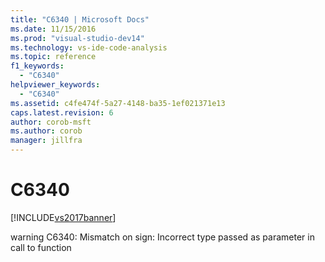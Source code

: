 ```yaml
---
title: "C6340 | Microsoft Docs"
ms.date: 11/15/2016
ms.prod: "visual-studio-dev14"
ms.technology: vs-ide-code-analysis
ms.topic: reference
f1_keywords: 
  - "C6340"
helpviewer_keywords: 
  - "C6340"
ms.assetid: c4fe474f-5a27-4148-ba35-1ef021371e13
caps.latest.revision: 6
author: corob-msft
ms.author: corob
manager: jillfra
---
```

# C6340
[!INCLUDE[vs2017banner](../includes/vs2017banner.md)]

warning C6340: Mismatch on sign: Incorrect type passed as parameter in call to function
